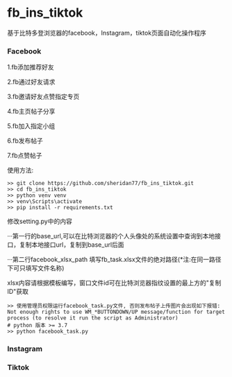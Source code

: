 # fb_ins_tiktok

基于比特多登浏览器的facebook，Instagram，tiktok页面自动化操作程序

### Facebook
1.fb添加推荐好友

2.fb通过好友请求

3.fb邀请好友点赞指定专页

4.fb主页帖子分享

5.fb加入指定小组

6.fb发布帖子

7.fb点赞帖子

使用方法:
```gitexclude
>> git clone https://github.com/sheridan77/fb_ins_tiktok.git
>> cd fb_ins_tiktok
>> python venv venv
>> venv\Scripts\activate
>> pip install -r requirements.txt
```
修改setting.py中的内容

···第一行的base_url,可以在比特浏览器的个人头像处的系统设置中查询到本地接口，复制本地接口url，复制到base_url后面

···第二行facebook_xlsx_path 填写fb_task.xlsx文件的绝对路径(*注:在同一路径下可只填写文件名称)

xlsx内容请根据模板编写，窗口文件id可在比特浏览器指纹设置的最上方的"复制ID"获取
```shell script
>> 使用管理员权限运行facebook_task.py文件, 否则发布帖子上传图片会出现如下报错:
Not enough rights to use WM_*BUTTONDOWN/UP message/function for target process (to resolve it run the script as Administrator)
# python 版本 >= 3.7
>> python facebook_task.py 
```

### Instagram
### Tiktok
